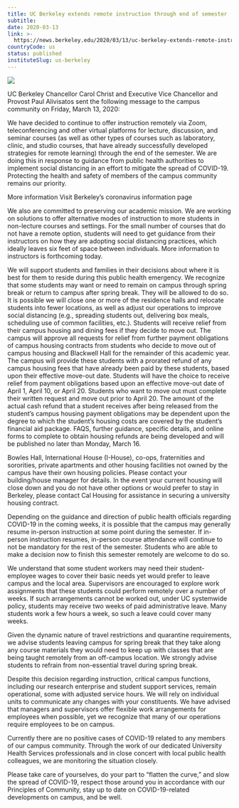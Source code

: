 ```yaml
---
title: UC Berkeley extends remote instruction through end of semester
subtitle: 
date: 2020-03-13
link: >-
  https://news.berkeley.edu/2020/03/13/uc-berkeley-extends-remote-instruction-through-end-of-semester/
countryCode: us
status: published
instituteSlug: us-berkeley
---
```

![](https://news.berkeley.edu/wp-content/uploads/2015/10/sather-gate-750.jpg)

UC Berkeley Chancellor Carol Christ and Executive Vice Chancellor and Provost Paul Alivisatos sent the following message to the campus community on Friday, March 13, 2020:

We have decided to continue to offer instruction remotely via Zoom, teleconferencing and other virtual platforms for lecture, discussion, and seminar courses (as well as other types of courses such as laboratory, clinic, and studio courses, that have already successfully developed strategies for remote learning) through the end of the semester. We are doing this in response to guidance from public health authorities to implement social distancing in an effort to mitigate the spread of COVID-19. Protecting the health and safety of members of the campus community remains our priority.

More information Visit Berkeley’s coronavirus information page

We also are committed to preserving our academic mission. We are working on solutions to offer alternative modes of instruction to more students in non-lecture courses and settings. For the small number of courses that do not have a remote option, students will need to get guidance from their instructors on how they are adopting social distancing practices, which ideally leaves six feet of space between individuals. More information to instructors is forthcoming today.

We will support students and families in their decisions about where it is best for them to reside during this public health emergency. We recognize that some students may want or need to remain on campus through spring break or return to campus after spring break. They will be allowed to do so. It is possible we will close one or more of the residence halls and relocate students into fewer locations, as well as adjust our operations to improve social distancing (e.g., spreading students out, delivering box meals, scheduling use of common facilities, etc.). Students will receive relief from their campus housing and dining fees if they decide to move out. The campus will approve all requests for relief from further payment obligations of campus housing contracts from students who decide to move out of campus housing and Blackwell Hall for the remainder of this academic year. The campus will provide these students with a prorated refund of any campus housing fees that have already been paid by these students, based upon their effective move-out date. Students will have the choice to receive relief from payment obligations based upon an effective move-out date of April 1, April 10, or April 20. Students who want to move out must complete their written request and move out prior to April 20. The amount of the actual cash refund that a student receives after being released from the student’s campus housing payment obligations may be dependent upon the degree to which the student’s housing costs are covered by the student’s financial aid package. FAQS, further guidance, specific details, and online forms to complete to obtain housing refunds are being developed and will be published no later than Monday, March 16.

Bowles Hall, International House (I-House), co-ops, fraternities and sororities, private apartments and other housing facilities not owned by the campus have their own housing policies. Please contact your building/house manager for details. In the event your current housing will close down and you do not have other options or would prefer to stay in Berkeley, please contact Cal Housing for assistance in securing a university housing contract.

Depending on the guidance and direction of public health officials regarding COVID-19 in the coming weeks, it is possible that the campus may generally resume in-person instruction at some point during the semester. If in-person instruction resumes, in-person course attendance will continue to not be mandatory for the rest of the semester. Students who are able to make a decision now to finish this semester remotely are welcome to do so.

We understand that some student workers may need their student-employee wages to cover their basic needs yet would prefer to leave campus and the local area. Supervisors are encouraged to explore work assignments that these students could perform remotely over a number of weeks. If such arrangements cannot be worked out, under UC systemwide policy, students may receive two weeks of paid administrative leave. Many students work a few hours a week, so such a leave could cover many weeks.

Given the dynamic nature of travel restrictions and quarantine requirements, we advise students leaving campus for spring break that they take along any course materials they would need to keep up with classes that are being taught remotely from an off-campus location. We strongly advise students to refrain from non-essential travel during spring break.

Despite this decision regarding instruction, critical campus functions, including our research enterprise and student support services, remain operational, some with adjusted service hours. We will rely on individual units to communicate any changes with your constituents. We have advised that managers and supervisors offer flexible work arrangements for employees when possible, yet we recognize that many of our operations require employees to be on campus.

Currently there are no positive cases of COVID-19 related to any members of our campus community. Through the work of our dedicated University Health Services professionals and in close concert with local public health colleagues, we are monitoring the situation closely.

Please take care of yourselves, do your part to “flatten the curve,” and slow the spread of COVID-19, respect those around you in accordance with our Principles of Community, stay up to date on COVID-19-related developments on campus, and be well.